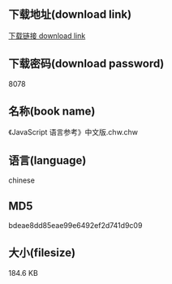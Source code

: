 ## 下载地址(download link)
[下载链接 download link](https://voluble-croquembouche-d321dc.netlify.app/?s=%E3%80%8AJavaScript+%E8%AF%AD%E8%A8%80%E5%8F%82%E8%80%83%E3%80%8B%E4%B8%AD%E6%96%87%E7%89%88.chw)

## 下载密码(download password)
8078

## 名称(book name)
《JavaScript 语言参考》中文版.chw.chw

## 语言(language)
chinese

## MD5
bdeae8dd85eae99e6492ef2d741d9c09

## 大小(filesize)
184.6 KB
